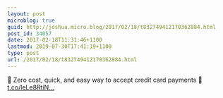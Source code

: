 ```yaml
---
layout: post
microblog: true
guid: http://joshua.micro.blog/2017/02/18/t832749412170362884.html
post_id: 34057
date: 2017-02-18T11:31:46+1100
lastmod: 2019-07-30T17:41:19+1100
type: post
url: /2017/02/18/t832749412170362884.html
---
```

💼 Zero cost, quick, and easy way to accept credit card payments 📰 [t.co/leLe8RtiN...](https://t.co/leLe8RtiNd)
